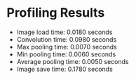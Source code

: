# Profiling Results

- Image load time: 0.0180 seconds
- Convolution time: 0.0980 seconds
- Max pooling time: 0.0070 seconds
- Min pooling time: 0.0060 seconds
- Average pooling time: 0.0050 seconds
- Image save time: 0.1780 seconds
